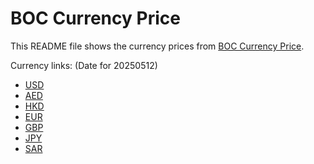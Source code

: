 # BOC Currency Price

This README file shows the currency prices from [BOC Currency Price](https://www.boc.cn/sourcedb/whpj/).

Currency links: (Date for 20250512)

- [USD](https://bocurrencyprice.techina.science/BOC_CURRENCY_PRICE/USD/20250512.json)
- [AED](https://bocurrencyprice.techina.science/BOC_CURRENCY_PRICE/AED/20250512.json)
- [HKD](https://bocurrencyprice.techina.science/BOC_CURRENCY_PRICE/HKD/20250512.json)
- [EUR](https://bocurrencyprice.techina.science/BOC_CURRENCY_PRICE/EUR/20250512.json)
- [GBP](https://bocurrencyprice.techina.science/BOC_CURRENCY_PRICE/GBP/20250512.json)
- [JPY](https://bocurrencyprice.techina.science/BOC_CURRENCY_PRICE/JPY/20250512.json)
- [SAR](https://bocurrencyprice.techina.science/BOC_CURRENCY_PRICE/SAR/20250512.json)
